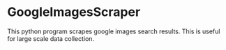 # GoogleImagesScraper
This python program scrapes google images search results. This is useful for large scale data collection.
